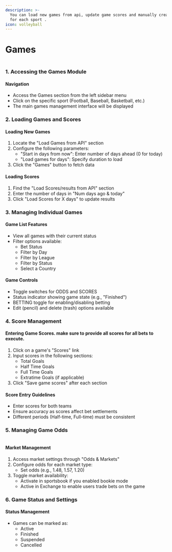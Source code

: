 ```yaml
---
description: >-
  You can load new games from api, update game scores and manually create games
  for each sport .
icon: volleyball
---
```


# Games

<figure><img src="../.gitbook/assets/Screenshot 2024-11-24 at 6.02.04 AM.png" alt=""><figcaption></figcaption></figure>

### 1. Accessing the Games Module

#### Navigation

* Access the Games section from the left sidebar menu
* Click on the specific sport (Football, Baseball, Basketball, etc.)
* The main games management interface will be displayed

### 2. Loading Games and Scores

#### Loading New Games

1. Locate the "Load Games from API" section
2. Configure the following parameters:
   * "Start in days from now": Enter number of days ahead (0 for today)
   * "Load games for days": Specify duration to load
3. Click the "Games" button to fetch data

#### Loading Scores

1. Find the "Load Scores/results from API" section
2. Enter the number of days in "Num days ago & today"
3. Click "Load Scores for X days" to update results

### 3. Managing Individual Games

#### Game List Features

* View all games with their current status
* Filter options available:
  * Bet Status
  * Filter by Day
  * Filter by League
  * Filter by Status
  * Select a Country

#### Game Controls

* Toggle switches for ODDS and SCORES
* Status indicator showing game state (e.g., "Finished")
* BETTING toggle for enabling/disabling betting
* Edit (pencil) and delete (trash) options available

### 4. Score Management

#### Entering Game Scores. make sure to provide all scores for all bets to execute.

1. Click on a game's "Scores" link
2. Input scores in the following sections:
   * Total Goals
   * Half Time Goals
   * Full Time Goals
   * Extratime Goals (if applicable)
3. Click "Save game scores" after each section

#### Score Entry Guidelines

* Enter scores for both teams
* Ensure accuracy as scores affect bet settlements
* Different periods (Half-time, Full-time) must be consistent

### 5. Managing Game Odds

<figure><img src="../.gitbook/assets/Screenshot 2024-11-24 at 6.03.55 AM.png" alt=""><figcaption></figcaption></figure>

#### Market Management

1. Access market settings through "Odds & Markets"
2. Configure odds for each market type:
   * Set odds (e.g., 1.48, 1.57, 1.20)
3. Toggle market availability:
   * Activate in sportsbook if you enabled bookie mode
   * Active in Exchange  to enable users trade bets on the game

### 6. Game Status and Settings

#### Status Management

* Games can be marked as:
  * Active
  * Finished
  * Suspended
  * Cancelled
